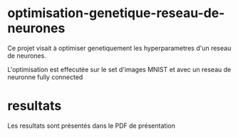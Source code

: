 # optimisation-genetique-reseau-de-neurones

Ce projet visait à optimiser genetiquement les hyperparametres d'un reseau de neurones. 

L'optimisation est effecutée sur le set d'images MNIST et avec un reseau de neuronne fully connected

# resultats

Les resultats sont présentés dans le PDF de présentation
